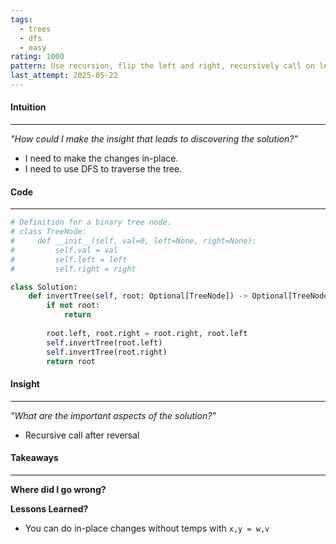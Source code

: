 ```yaml
---
tags:
  - trees
  - dfs
  - easy
rating: 1000
pattern: Use recursion, flip the left and right, recursively call on left and right, return root
last_attempt: 2025-05-22
---
```

#### Intuition
---
_"How could I make the insight that leads to discovering the solution?"_
- I need to make the changes in-place.
- I need to use DFS to traverse the tree.

#### Code
---

```python
# Definition for a binary tree node.
# class TreeNode:
#     def __init__(self, val=0, left=None, right=None):
#         self.val = val
#         self.left = left
#         self.right = right

class Solution:
    def invertTree(self, root: Optional[TreeNode]) -> Optional[TreeNode]:
        if not root:
            return
        
        root.left, root.right = root.right, root.left
        self.invertTree(root.left)
        self.invertTree(root.right)
        return root
```

#### Insight  
---
_"What are the important aspects of the solution?"_
- Recursive call after reversal

#### Takeaways
---
**Where did I go wrong?**

**Lessons Learned?**
- You can do in-place changes without temps with `x,y = w,v`